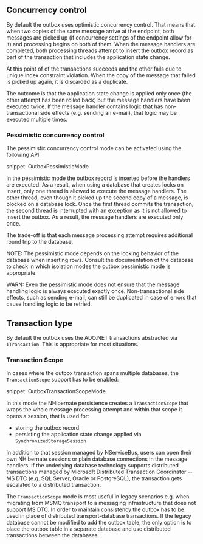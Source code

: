 ## Concurrency control

By default the outbox uses optimistic concurrency control. That means that when two copies of the same message arrive at the endpoint, both messages are picked up (if concurrency settings of the endpoint allow for it) and processing begins on both of them. When the message handlers are completed, both processing threads attempt to insert the outbox record as part of the transaction that includes the application state change. 

At this point of of the transactions succeeds and the other fails due to unique index constraint violation. When the copy of the message that failed is picked up again, it is discarded as a duplicate.

The outcome is that the application state change is applied only once (the other attempt has been rolled back) but the message handlers have been executed twice. If the message handler contains logic that has non-transactional side effects (e.g. sending an e-mail), that logic may be executed multiple times.

### Pessimistic concurrency control

The pessimistic concurrency control mode can be activated using the following API:

snippet: OutboxPessimisticMode

In the pessimistic mode the outbox record is inserted before the handlers are executed. As a result, when using a database that creates locks on insert, only one thread is allowed to execute the message handlers. The other thread, even though it picked up the second copy of a message, is blocked on a database lock. Once the first thread commits the transaction, the second thread is interrupted with an exception as it is not allowed to insert the outbox. As a result, the message handlers are executed only once.

The trade-off is that each message processing attempt requires additional round trip to the database.

NOTE: The pessimistic mode depends on the locking behavior of the database when inserting rows. Consult the documentation of the database to check in which isolation modes the outbox pessimistic mode is appropriate. 

WARN: Even the pessimistic mode does not ensure that the message handling logic is always executed exactly once. Non-transactional side effects, such as sending e-mail, can still be duplicated in case of errors that cause handling logic to be retried.

## Transaction type

By default the outbox uses the ADO.NET transactions abstracted via `ITransaction`. This is appropriate for most situations.

### Transaction Scope

In cases where the outbox transaction spans multiple databases, the `TransactionScope` support has to be enabled:

snippet: OutboxTransactionScopeMode

In this mode the NHibernate persistence creates a `TransactionScope` that wraps the whole message processing attempt and within that scope it opens a session, that is used for:
 - storing the outbox record
 - persisting the application state change applied via `SynchronizedStorageSession`

In addition to that session managed by NServiceBus, users can open their own NHibernate sessions or plain database connections in the message handlers. If the underlying database technology supports distributed transactions managed by Microsoft Distributed Transaction Coordinator -- MS DTC (e.g. SQL Server, Oracle or PostgreSQL), the transaction gets escalated to a distributed transaction.

The `TransactionScope` mode is most useful in legacy scenarios e.g. when migrating from MSMQ transport to a messaging infrastructure that does not support MS DTC. In order to maintain consistency the outbox has to be used in place of distributed transport-database transactions. If the legacy database cannot be modified to add the outbox table, the only option is to place the outbox table in a separate database and use distributed transactions between the databases.